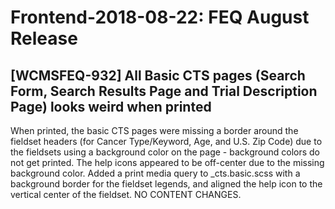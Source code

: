 # Frontend-2018-08-22: FEQ August Release

## [WCMSFEQ-932] All Basic CTS pages (Search Form, Search Results Page and Trial Description Page) looks weird when printed

When printed, the basic CTS pages were missing a border around the fieldset headers (for Cancer Type/Keyword, Age, and U.S. Zip Code) due to the fieldsets using a background color on the page  - background colors do not get printed.  The help icons appeared to be off-center due to the missing background color.  Added a print media query to _cts.basic.scss with a background border for the fieldset legends, and aligned the help icon to the vertical center of the fieldset.  NO CONTENT CHANGES.